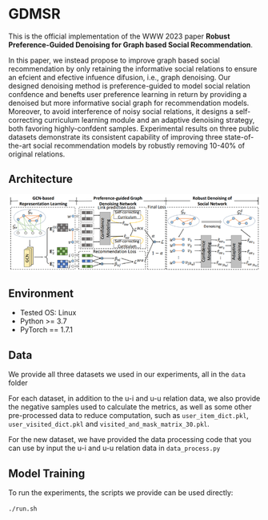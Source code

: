# GDMSR

This is the official implementation of the WWW 2023 paper **Robust Preference-Guided Denoising for Graph based Social Recommendation**.

In this paper, we instead propose to improve graph based social recommendation by only retaining the informative social relations to ensure an efcient and efective infuence difusion, i.e., graph denoising. Our designed denoising method is preference-guided to model social relation confdence and benefts user preference learning in return by providing a denoised but more informative social graph for recommendation models. Moreover, to avoid interference of noisy social relations, it designs a self-correcting curriculum learning module and an adaptive denoising strategy, both favoring highly-confdent samples. Experimental results on three public datasets demonstrate its consistent capability of improving three state-of-the-art social recommendation models by robustly removing 10-40% of original relations. 

## Architecture
![Loading Model Overview](./framework.png "Model Overview")

## Environment
- Tested OS: Linux
- Python >= 3.7
- PyTorch == 1.7.1

## Data

We provide all three datasets we used in our experiments, all in the `data` folder

For each dataset, in addition to the u-i and u-u relation data, we also provide the negative samples used to calculate the metrics, as well as some other pre-processed data to reduce computation, such as `user_item_dict.pkl`, `user_visited_dict.pkl` and `visited_and_mask_matrix_30.pkl`.

For the new dataset, we have provided the data processing code that you can use by input the u-i and u-u relation data in `data_process.py`

## Model Training
To run the experiments, the scripts we provide can be used directly:

``
./run.sh
``




